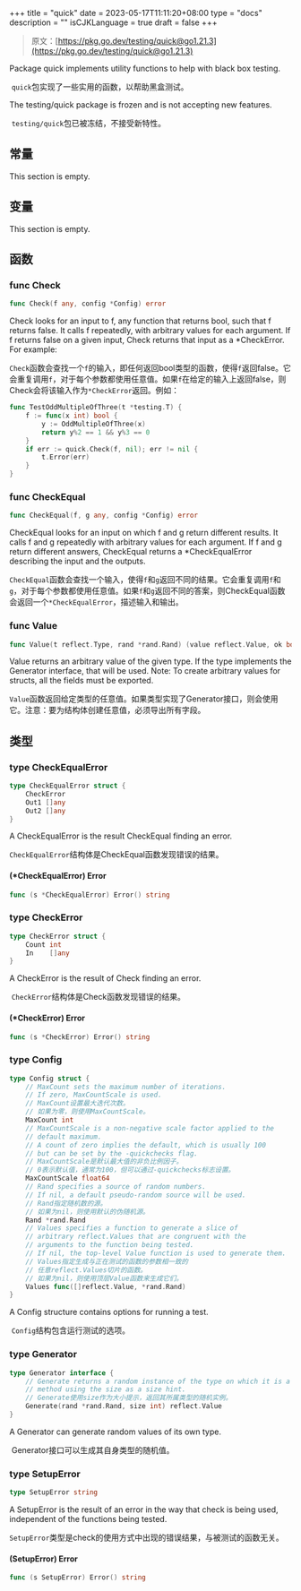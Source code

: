 +++
title = "quick"
date = 2023-05-17T11:11:20+08:00
type = "docs"
description = ""
isCJKLanguage = true
draft = false
+++
> 原文：[https://pkg.go.dev/testing/quick@go1.21.3](https://pkg.go.dev/testing/quick@go1.21.3)

Package quick implements utility functions to help with black box testing.

​	`quick`包实现了一些实用的函数，以帮助黑盒测试。

The testing/quick package is frozen and is not accepting new features.

​	`testing/quick`包已被冻结，不接受新特性。

## 常量 

This section is empty.

## 变量

This section is empty.

## 函数

### func Check 

``` go 
func Check(f any, config *Config) error
```

Check looks for an input to f, any function that returns bool, such that f returns false. It calls f repeatedly, with arbitrary values for each argument. If f returns false on a given input, Check returns that input as a *CheckError. For example:

​	`Check`函数会查找一个`f`的输入，即任何返回bool类型的函数，使得`f`返回false。它会重复调用`f`，对于每个参数都使用任意值。如果`f`在给定的输入上返回false，则Check会将该输入作为`*CheckError`返回。例如：

``` go 
func TestOddMultipleOfThree(t *testing.T) {
	f := func(x int) bool {
		y := OddMultipleOfThree(x)
		return y%2 == 1 && y%3 == 0
	}
	if err := quick.Check(f, nil); err != nil {
		t.Error(err)
	}
}
```

### func CheckEqual 

``` go 
func CheckEqual(f, g any, config *Config) error
```

CheckEqual looks for an input on which f and g return different results. It calls f and g repeatedly with arbitrary values for each argument. If f and g return different answers, CheckEqual returns a *CheckEqualError describing the input and the outputs.

​	`CheckEqual`函数会查找一个输入，使得`f`和`g`返回不同的结果。它会重复调用`f`和`g`，对于每个参数都使用任意值。如果`f`和`g`返回不同的答案，则CheckEqual函数会返回一个`*CheckEqualError`，描述输入和输出。

### func Value 

``` go 
func Value(t reflect.Type, rand *rand.Rand) (value reflect.Value, ok bool)
```

Value returns an arbitrary value of the given type. If the type implements the Generator interface, that will be used. Note: To create arbitrary values for structs, all the fields must be exported.

​	`Value`函数返回给定类型的任意值。如果类型实现了Generator接口，则会使用它。注意：要为结构体创建任意值，必须导出所有字段。

## 类型

### type CheckEqualError 

``` go 
type CheckEqualError struct {
	CheckError
	Out1 []any
	Out2 []any
}
```

A CheckEqualError is the result CheckEqual finding an error.

​	`CheckEqualError`结构体是CheckEqual函数发现错误的结果。

#### (*CheckEqualError) Error 

``` go 
func (s *CheckEqualError) Error() string
```

### type CheckError 

``` go 
type CheckError struct {
	Count int
	In    []any
}
```

A CheckError is the result of Check finding an error.

​	`CheckError`结构体是Check函数发现错误的结果。

#### (*CheckError) Error 

``` go 
func (s *CheckError) Error() string
```

### type Config 

``` go 
type Config struct {
    // MaxCount sets the maximum number of iterations.
	// If zero, MaxCountScale is used.
	// MaxCount设置最大迭代次数。
	// 如果为零，则使用MaxCountScale。
	MaxCount int
    // MaxCountScale is a non-negative scale factor applied to the
	// default maximum.
	// A count of zero implies the default, which is usually 100
	// but can be set by the -quickchecks flag.
	// MaxCountScale是默认最大值的非负比例因子。
	// 0表示默认值，通常为100，但可以通过-quickchecks标志设置。
	MaxCountScale float64
    // Rand specifies a source of random numbers.
	// If nil, a default pseudo-random source will be used.
	// Rand指定随机数的源。
	// 如果为nil，则使用默认的伪随机源。
	Rand *rand.Rand
    // Values specifies a function to generate a slice of
	// arbitrary reflect.Values that are congruent with the
	// arguments to the function being tested.
	// If nil, the top-level Value function is used to generate them.
	// Values指定生成与正在测试的函数的参数相一致的
    // 任意reflect.Values切片的函数。
	// 如果为nil，则使用顶层Value函数来生成它们。
	Values func([]reflect.Value, *rand.Rand)
}
```

A Config structure contains options for running a test.

​	`Config`结构包含运行测试的选项。

### type Generator 

``` go 
type Generator interface {
    // Generate returns a random instance of the type on which it is a
	// method using the size as a size hint.
	// Generate使用size作为大小提示，返回其所属类型的随机实例。
	Generate(rand *rand.Rand, size int) reflect.Value
}
```

A Generator can generate random values of its own type.

​	Generator接口可以生成其自身类型的随机值。

### type SetupError 

``` go 
type SetupError string
```

A SetupError is the result of an error in the way that check is being used, independent of the functions being tested.

​	`SetupError`类型是check的使用方式中出现的错误结果，与被测试的函数无关。

#### (SetupError) Error 

``` go 
func (s SetupError) Error() string
```